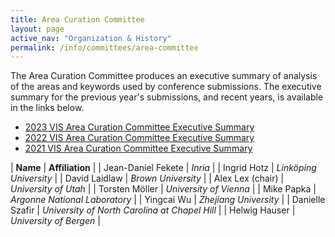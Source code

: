 ```yaml
---
title: Area Curation Committee
layout: page
active_nav: "Organization & History"
permalink: /info/committees/area-committee
---
```


The Area Curation Committee produces an executive summary of analysis of the areas and keywords used by conference submissions.  The executive summary for the previous year's submissions, and recent years, is available in the links below.

- [2023 VIS Area Curation Committee Executive Summary](/governance/acc-summary-2023)
- [2022 VIS Area Curation Committee Executive Summary](/governance/acc-summary-2022)
- [2021 VIS Area Curation Committee Executive Summary](/governance/acc-summary-2021)


| **Name** | **Affiliation** |
| Jean-Daniel Fekete | *Inria* |
| Ingrid Hotz | *Link&ouml;ping University* |
| David Laidlaw | *Brown University* |
| Alex Lex (chair) | *University of Utah* |
| Torsten M&ouml;ller | *University of Vienna* |
| Mike Papka | *Argonne National Laboratory* |
| Yingcai Wu | *Zhejiang University* |
| Danielle Szafir | *University of North Carolina at Chapel Hill* |
| Helwig Hauser | *University of Bergen* |

